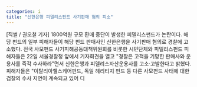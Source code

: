 ```yaml
---
categories: i
title: "신한은행 피델리스펀드 사기판매 혐의 피소"
---
```

[직썰 / 권오철 기자] 1800억원 규모 환매 중단이 발생한 피델리스펀드가 논란이다. 해당 펀드의 일부 피해자들이 해당 펀드 판매사인 신한은행을 사기판매 혐의로 경찰에 고소했다. 전국 사모펀드 사기피해공동대책위원회를 비롯한 시민단체와 피델리스펀드 피해자들은 22일 서울경찰청 앞에서 기자회견을 열고 "경찰은 고객을 기망한 판매사와 운용사를 즉각 수사하라"면서 신한은행과 피델리스자산운용사를 고소·고발한다고 밝혔다. 피해자들은 "이탈리아헬스케어펀드, 독일 헤리티지 펀드 등 다른 사모펀드 사태에 대한 검찰의 수사 지연이 계속되고 있어 디